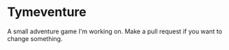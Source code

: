 # Tymeventure
A small adventure game I'm working on. Make a pull request if you want to change something.
